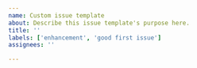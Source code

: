 ```yaml
---
name: Custom issue template
about: Describe this issue template's purpose here.
title: ''
labels: ['enhancement', 'good first issue']
assignees: ''

---
```



